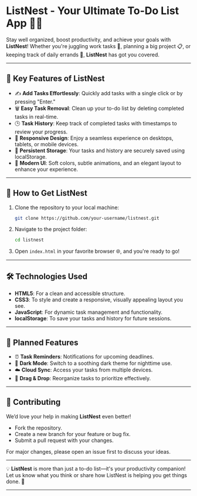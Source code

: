 # **ListNest - Your Ultimate To-Do List App 📝🎯**

Stay well organized, boost productivity, and achieve your goals with **ListNest**! Whether you're juggling work tasks 💼, planning a big project 📋, or keeping track of daily errands 🛒, **ListNest** has got you covered.  

---

## 🌟 **Key Features of ListNest**
- ✍️ **Add Tasks Effortlessly**: Quickly add tasks with a single click or by pressing "Enter."  
- 🗑️ **Easy Task Removal**: Clean up your to-do list by deleting completed tasks in real-time.  
- 🕒 **Task History**: Keep track of completed tasks with timestamps to review your progress.  
- 📱 **Responsive Design**: Enjoy a seamless experience on desktops, tablets, or mobile devices.  
- 💾 **Persistent Storage**: Your tasks and history are securely saved using localStorage.  
- 🎨 **Modern UI**: Soft colors, subtle animations, and an elegant layout to enhance your experience.  

---

## 🚀 **How to Get ListNest**
1. Clone the repository to your local machine:  
   ```bash
   git clone https://github.com/your-username/listnest.git
   ```
2. Navigate to the project folder:  
   ```bash
   cd listnest
   ```
3. Open `index.html` in your favorite browser 🌐, and you're ready to go!  

---

## 🛠️ **Technologies Used**
- **HTML5**: For a clean and accessible structure.  
- **CSS3**: To style and create a responsive, visually appealing layout you see.  
- **JavaScript**: For dynamic task management and functionality.  
- **localStorage**: To save your tasks and history for future sessions.  

---

## 🎯 **Planned Features**
- ⏰ **Task Reminders**: Notifications for upcoming deadlines.  
- 🌙 **Dark Mode**: Switch to a soothing dark theme for nighttime use.  
- ☁️ **Cloud Sync**: Access your tasks from multiple devices.  
- 🔀 **Drag & Drop**: Reorganize tasks to prioritize effectively.  

---

## 🤝 **Contributing**
We’d love your help in making **ListNest** even better!  
- Fork the repository.  
- Create a new branch for your feature or bug fix.  
- Submit a pull request with your changes.  

For major changes, please open an issue first to discuss your ideas.  

---



💡 **ListNest** is more than just a to-do list—it's your productivity companion! Let us know what you think or share how ListNest is helping you get things done. 💬  

---


